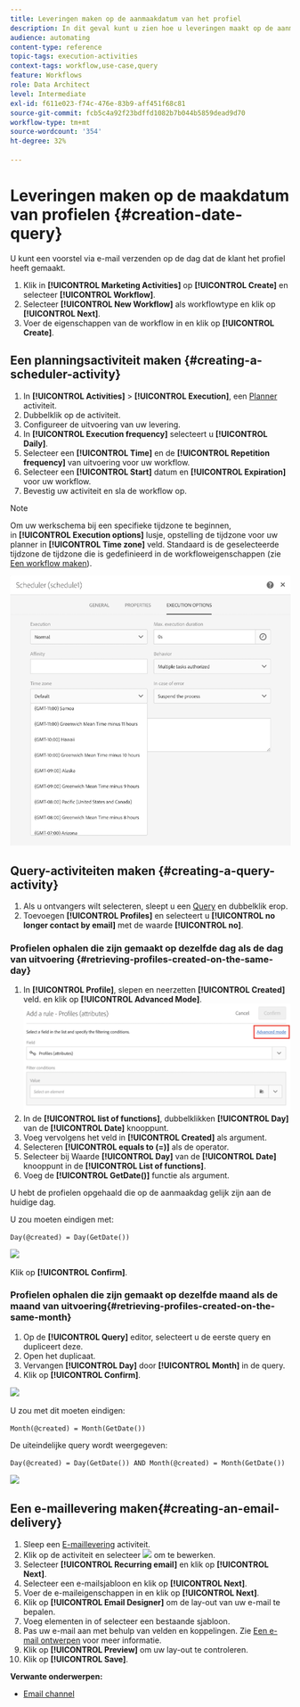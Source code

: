 ```yaml
---
title: Leveringen maken op de aanmaakdatum van het profiel
description: In dit geval kunt u zien hoe u leveringen maakt op de aanmaakdatum van het profiel.
audience: automating
content-type: reference
topic-tags: execution-activities
context-tags: workflow,use-case,query
feature: Workflows
role: Data Architect
level: Intermediate
exl-id: f611e023-f74c-476e-83b9-aff451f68c81
source-git-commit: fcb5c4a92f23bdffd1082b7b044b5859dead9d70
workflow-type: tm+mt
source-wordcount: '354'
ht-degree: 32%

---
```


# Leveringen maken op de maakdatum van profielen {#creation-date-query}

U kunt een voorstel via e-mail verzenden op de dag dat de klant het profiel heeft gemaakt.

1. Klik in **[!UICONTROL Marketing Activities]** op **[!UICONTROL Create]** en selecteer **[!UICONTROL Workflow]**.
1. Selecteer **[!UICONTROL New Workflow]** als workflowtype en klik op **[!UICONTROL Next]**.
1. Voer de eigenschappen van de workflow in en klik op **[!UICONTROL Create]**.

## Een planningsactiviteit maken {#creating-a-scheduler-activity}

1. In **[!UICONTROL Activities]** > **[!UICONTROL Execution]**, een [Planner](../../automating/using/scheduler.md) activiteit.
1. Dubbelklik op de activiteit.
1. Configureer de uitvoering van uw levering.
1. In **[!UICONTROL Execution frequency]** selecteert u **[!UICONTROL Daily]**.
1. Selecteer een **[!UICONTROL Time]** en de **[!UICONTROL Repetition frequency]** van uitvoering voor uw workflow.
1. Selecteer een **[!UICONTROL Start]** datum en **[!UICONTROL Expiration]** voor uw workflow.
1. Bevestig uw activiteit en sla de workflow op.

>[!NOTE]
>
>Om uw werkschema bij een specifieke tijdzone te beginnen, in **[!UICONTROL Execution options]** lusje, opstelling de tijdzone voor uw planner in **[!UICONTROL Time zone]** veld. Standaard is de geselecteerde tijdzone de tijdzone die is gedefinieerd in de workfloweigenschappen (zie [Een workflow maken](../../automating/using/building-a-workflow.md)).

![](assets/time_zone.png)

## Query-activiteiten maken {#creating-a-query-activity}

1. Als u ontvangers wilt selecteren, sleept u een [Query](../../automating/using/query.md) en dubbelklik erop.
1. Toevoegen **[!UICONTROL Profiles]** en selecteert u **[!UICONTROL no longer contact by email]** met de waarde **[!UICONTROL no]**.

### Profielen ophalen die zijn gemaakt op dezelfde dag als de dag van uitvoering {#retrieving-profiles-created-on-the-same-day}

1. In **[!UICONTROL Profile]**, slepen en neerzetten **[!UICONTROL Created]** veld. en klik op **[!UICONTROL Advanced Mode]**.
   ![](assets/advanced_mode.png)
1. In de **[!UICONTROL list of functions]**, dubbelklikken **[!UICONTROL Day]** van de **[!UICONTROL Date]** knooppunt.
1. Voeg vervolgens het veld in **[!UICONTROL Created]** als argument.
1. Selecteren **[!UICONTROL equals to (=)]** als de operator.
1. Selecteer bij Waarde **[!UICONTROL Day]** van de **[!UICONTROL Date]** knooppunt in de **[!UICONTROL List of functions]**.
1. Voeg de **[!UICONTROL GetDate()]** functie als argument.

U hebt de profielen opgehaald die op de aanmaakdag gelijk zijn aan de huidige dag.

U zou moeten eindigen met:

```Day(@created) = Day(GetDate())```

![](assets/day_creation_query.png)

Klik op **[!UICONTROL Confirm]**.

### Profielen ophalen die zijn gemaakt op dezelfde maand als de maand van uitvoering{#retrieving-profiles-created-on-the-same-month}

1. Op de **[!UICONTROL Query]** editor, selecteert u de eerste query en dupliceert deze.
1. Open het duplicaat.
1. Vervangen **[!UICONTROL Day]** door **[!UICONTROL Month]** in de query.
1. Klik op **[!UICONTROL Confirm]**.

![](assets/month_rule.png)

U zou met dit moeten eindigen:

``` Month(@created) = Month(GetDate()) ```

De uiteindelijke query wordt weergegeven:

```Day(@created) = Day(GetDate()) AND Month(@created) = Month(GetDate())```

![](assets/expression_editor_1.png)

## Een e-maillevering maken{#creating-an-email-delivery}

1. Sleep een [E-maillevering](../../automating/using/email-delivery.md) activiteit.
1. Klik op de activiteit en selecteer ![](assets/edit_darkgrey-24px.png) om te bewerken.
1. Selecteer **[!UICONTROL Recurring email]** en klik op **[!UICONTROL Next]**.
1. Selecteer een e-mailsjabloon en klik op **[!UICONTROL Next]**.
1. Voer de e-maileigenschappen in en klik op **[!UICONTROL Next]**.
1. Klik op **[!UICONTROL Email Designer]** om de lay-out van uw e-mail te bepalen.
1. Voeg elementen in of selecteer een bestaande sjabloon.
1. Pas uw e-mail aan met behulp van velden en koppelingen.
Zie [Een e-mail ontwerpen](../../designing/using/designing-from-scratch.md#designing-an-email-content-from-scratch) voor meer informatie.
1. Klik op **[!UICONTROL Preview]** om uw lay-out te controleren.
1. Klik op **[!UICONTROL Save]**.

**Verwante onderwerpen:**

* [Email channel](../../channels/using/creating-an-email.md)

